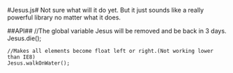 #Jesus.js#
Not sure what will it do yet. But it just sounds like a really powerful library no matter what it does.

##API##
	//The global variable Jesus will be removed and be back in 3 days.
	Jesus.die();

	//Makes all elements become float left or right.(Not working lower than IE8)
	Jesus.walkOnWater();